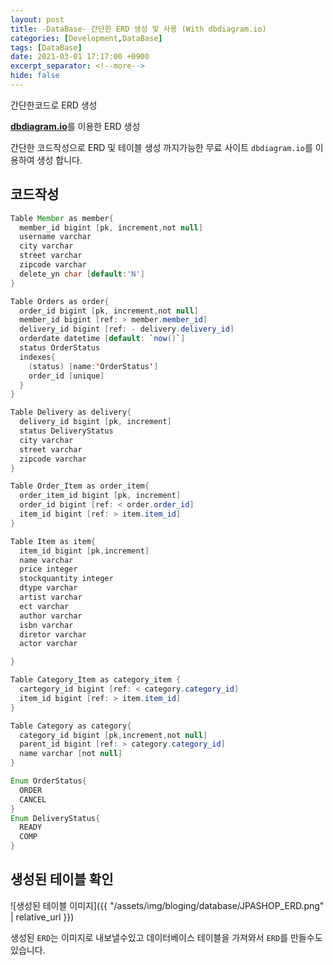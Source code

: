```yaml
---
layout: post
title: -DataBase- 간단한 ERD 생성 및 사용 (With dbdiagram.io)
categories: [Development,DataBase]
tags: [DataBase]
date: 2021-03-01 17:17:00 +0900
excerpt_separator: <!--more-->
hide: false
---
```

 간단한코드로 ERD 생성
<!--more-->  

[**dbdiagram.io**](https://dbdiagram.io/d)를 이용한 ERD 생성  

간단한 코드작성으로 ERD 및 테이블 생성 까지가능한 무료 사이트 `dbdiagram.io`를 이용하여 생성 합니다.  
## 코드작성  

```java
Table Member as member{
  member_id bigint [pk, increment,not null]
  username varchar
  city varchar
  street varchar
  zipcode varchar
  delete_yn char [default:'N']
}

Table Orders as order{
  order_id bigint [pk, increment,not null]
  member_id bigint [ref: > member.member_id]
  delivery_id bigint [ref: - delivery.delivery_id]
  orderdate datetime [default: `now()`]
  status OrderStatus
  indexes{
    (status) [name:'OrderStatus']
    order_id [unique]
  }
}

Table Delivery as delivery{
  delivery_id bigint [pk, increment]
  status DeliveryStatus
  city varchar
  street varchar
  zipcode varchar
}

Table Order_Item as order_item{
  order_item_id bigint [pk, increment]
  order_id bigint [ref: < order.order_id]
  item_id bigint [ref: > item.item_id]
}

Table Item as item{
  item_id bigint [pk,increment]
  name varchar
  price integer
  stockquantity integer
  dtype varchar
  artist varchar
  ect varchar
  author varchar
  isbn varchar
  diretor varchar
  actor varchar

}

Table Category_Item as category_item {
  cartegory_id bigint [ref: < category.category_id]
  item_id bigint [ref: > item.item_id]
}

Table Category as category{
  category_id bigint [pk,increment,not null]
  parent_id bigint [ref: > category.category_id]
  name varchar [not null]
}

Enum OrderStatus{
  ORDER
  CANCEL
}
Enum DeliveryStatus{
  READY
  COMP
}

```  


## 생성된 테이블 확인
![생성된 테이블 이미지]({{ "/assets/img/bloging/database/JPASHOP_ERD.png" | relative_url }})  

생성된 `ERD`는 이미지로 내보낼수있고 데이터베이스 테이블을 가져와서 `ERD`를 만들수도 있습니다.

